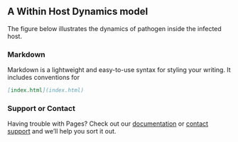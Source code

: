 ## A Within Host Dynamics model


The figure below illustrates the dynamics of pathogen inside the infected host.

### Markdown

Markdown is a lightweight and easy-to-use syntax for styling your writing. It includes conventions for

```markdown
[index.html](index.html)
```


### Support or Contact

Having trouble with Pages? Check out our [documentation](https://docs.github.com/categories/github-pages-basics/) or [contact support](https://github.com/contact) and we’ll help you sort it out.
